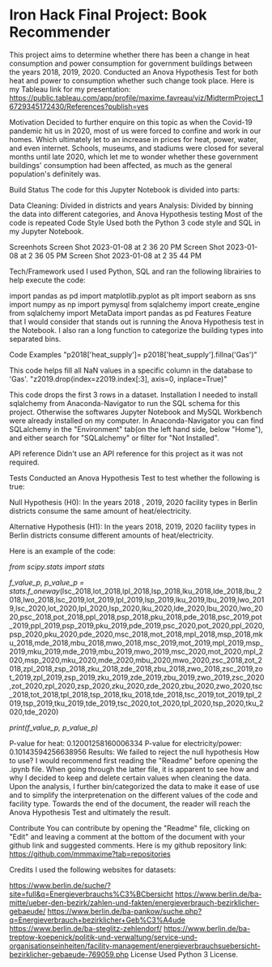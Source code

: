 # Iron Hack Final Project: Book Recommender
This project aims to determine whether there has been a change in heat consumption and power consumption for government buildings between the years 2018, 2019, 2020. Conducted an Anova Hypothesis Test for both heat and power to consumption whether such change took place. Here is my Tableau link for my presentation: https://public.tableau.com/app/profile/maxime.favreau/viz/MidtermProject_16729345172430/References?publish=yes

Motivation
Decided to further enquire on this topic as when the Covid-19 pandemic hit us in 2020, most of us were forced to confine and work in our homes. Which ultimately let to an increase in prices for heat, power, water, and even internet. Schools, museums, and stadiums were closed for several months until late 2020, which let me to wonder whether these government buildings' consumption had been affected, as much as the general population's definitely was.

Build Status
The code for this Jupyter Notebook is divided into parts:

Data Cleaning: Divided in districts and years
Analysis: Divided by binning the data into different categories, and Anova Hypothesis testing
Most of the code is repeated
Code Style
Used both the Python 3 code style and SQL in my Jupyter Notebook.

Screenhots
Screen Shot 2023-01-08 at 2 36 20 PM Screen Shot 2023-01-08 at 2 36 05 PM Screen Shot 2023-01-08 at 2 35 44 PM

Tech/Framework used
I used Python, SQL and ran the following librairies to help execute the code:

import pandas as pd
import matplotlib.pyplot as plt
import seaborn as sns
import numpy as np
import pymysql
from sqlalchemy import create_engine
from sqlalchemy import MetaData
import pandas as pd
Features
Feature that I would consider that stands out is running the Anova Hypothesis test in the Notebook. I also ran a long function to categorize the building types into separated bins.

Code Examples
"p2018['heat_supply']= p2018['heat_supply'].fillna('Gas')"

This code helps fill all NaN values in a specific column in the database to 'Gas'.
"z2019.drop(index=z2019.index[:3], axis=0, inplace=True)"

This code drops the first 3 rows in a dataset.
Installation
I needed to install sqlalchemy from Anaconda-Navigator to run the SQL schema for this project. Otherwise the softwares Jupyter Notebook and MySQL Workbench were already installed on my computer. In Anaconda-Navigator you can find SQLalchemy in the "Environment" tab(on the left hand side, below "Home"), and either search for "SQLalchemy" or filter for "Not Installed".

API reference
Didn't use an API reference for this project as it was not required.

Tests
Conducted an Anova Hypothesis Test to test whether the following is true:

Null Hypothesis (H0): In the years 2018 , 2019, 2020 facility types in Berlin districts consume the same amount of heat/electricity.

Alternative Hypothesis (H1): In the years 2018, 2019, 2020 facility types in Berlin districts consume different amounts of heat/electricity.

Here is an example of the code:

_from scipy.stats import stats_

_f_value_p, p_value_p = stats.f_oneway_(lsc_2018,lot_2018,lpl_2018,lsp_2018,lku_2018,lde_2018,lbu_2018,lwo_2018,lsc_2019,lot_2019,lpl_2019,lsp_2019,lku_2019,lbu_2019,lwo_2019,lsc_2020,lot_2020,lpl_2020,lsp_2020,lku_2020,lde_2020,lbu_2020,lwo_2020,psc_2018,pot_2018,ppl_2018,psp_2018,pku_2018,pde_2018,psc_2019,pot_2019,ppl_2019,psp_2019,pku_2019,pde_2019,psc_2020,pot_2020,ppl_2020,psp_2020,pku_2020,pde_2020,msc_2018,mot_2018,mpl_2018,msp_2018,mku_2018,mde_2018,mbu_2018,mwo_2018,msc_2019,mot_2019,mpl_2019,msp_2019,mku_2019,mde_2019,mbu_2019,mwo_2019,msc_2020,mot_2020,mpl_2020,msp_2020,mku_2020,mde_2020,mbu_2020,mwo_2020,zsc_2018,zot_2018,zpl_2018,zsp_2018,zku_2018,zde_2018,zbu_2018,zwo_2018,zsc_2019,zot_2019,zpl_2019,zsp_2019,zku_2019,zde_2019,zbu_2019,zwo_2019,zsc_2020,zot_2020,zpl_2020,zsp_2020,zku_2020,zde_2020,zbu_2020,zwo_2020,tsc_2018,tot_2018,tpl_2018,tsp_2018,tku_2018,tde_2018,tsc_2019,tot_2019,tpl_2019,tsp_2019,tku_2019,tde_2019,tsc_2020,tot_2020,tpl_2020,tsp_2020,tku_2020,tde_2020)

_print(f_value_p, p_value_p)_

P-value for heat: 0.12001258160006334
P-value for electricity/power: 0.10143594256638956
Results: We failed to reject the null hypothesis
How to use?
I would recommend first reading the "Readme" before opening the .ipynb file. When going through the latter file, it is apparent to see how and why I decided to keep and delete certain values when cleaning the data. Upon the analysis, I further bin/categorized the data to make it ease of use and to simplify the interpretenation on the different values of the code and facility type. Towards the end of the document, the reader will reach the Anova Hypothesis Test and ultimately the result.

Contribute
You can contribute by opening the "Readme" file, clicking on "Edit" and leaving a comment at the bottom of the document with your github link and suggested comments. Here is my github repository link: https://github.com/mmmaxime?tab=repositories

Credits
I used the following websites for datasets:

https://www.berlin.de/suche/?site=full&q=Energieverbrauchs%C3%BCbersicht
https://www.berlin.de/ba-mitte/ueber-den-bezirk/zahlen-und-fakten/energieverbrauch-bezirklicher-gebaeude/
https://www.berlin.de/ba-pankow/suche.php?q=Energieverbrauch+bezirklicher+Geb%C3%A4ude
https://www.berlin.de/ba-steglitz-zehlendorf/
https://www.berlin.de/ba-treptow-koepenick/politik-und-verwaltung/service-und-organisationseinheiten/facility-management/energieverbrauchsuebersicht-bezirklicher-gebaeude-769059.php
License
Used Python 3 License.
